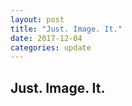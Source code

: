 ```yaml
---
layout: post
title: "Just. Image. It."
date: 2017-12-04
categories: update
---
```


## Just. Image. It.

